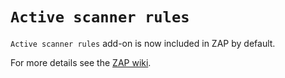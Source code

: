 # `Active scanner rules` #

`Active scanner rules` add-on is now included in ZAP by default.

For more details see the [ZAP wiki](https://code.google.com/p/zaproxy/wiki/HelpAddonsAscanrulesAscanrules).